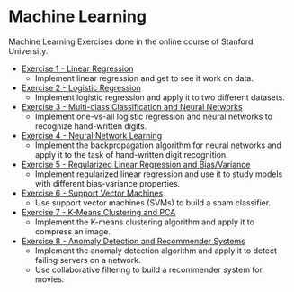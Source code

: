# Machine Learning
Machine Learning Exercises done in the online course of Stanford University.

- [Exercise 1 - Linear Regression](https://github.com/RodrigoBorgesOliveira/Machine-Learning/tree/master/machine-learning-ex1)
  - Implement linear regression and get to see it work on data.
- [Exercise 2 - Logistic Regression](https://github.com/RodrigoBorgesOliveira/Machine-Learning/tree/master/machine-learning-ex2)
  - Implement logistic regression and apply it to two different datasets.
- [Exercise 3 - Multi-class Classification and Neural Networks](https://github.com/rodrigoborgesdeoliveira/Machine-Learning/tree/master/machine-learning-ex3)
  - Implement one-vs-all logistic regression and neural networks to recognize hand-written digits.
- [Exercise 4 - Neural Network Learning](https://github.com/rodrigoborgesdeoliveira/Machine-Learning/tree/master/machine-learning-ex4)
  - Implement the backpropagation algorithm for neural networks and apply it to the task of hand-written digit recognition.
- [Exercise 5 - Regularized Linear Regression and Bias/Variance](https://github.com/rodrigoborgesdeoliveira/Machine-Learning/tree/master/machine-learning-ex5)
  - Implement regularized linear regression and use it to study models with different bias-variance properties.
- [Exercise 6 - Support Vector Machines](https://github.com/rodrigoborgesdeoliveira/Machine-Learning/tree/master/machine-learning-ex6)
  - Use support vector machines (SVMs) to build a spam classifier.
- [Exercise 7 - K-Means Clustering and PCA](https://github.com/rodrigoborgesdeoliveira/Machine-Learning/tree/master/machine-learning-ex7)
  - Implement the K-means clustering algorithm and apply it to compress an image.
- [Exercise 8 - Anomaly Detection and Recommender Systems](https://github.com/rodrigoborgesdeoliveira/Machine-Learning/tree/master/machine-learning-ex8)
  - Implement the anomaly detection algorithm and apply it to detect failing servers on a network.
  - Use collaborative filtering to build a recommender system for movies.
